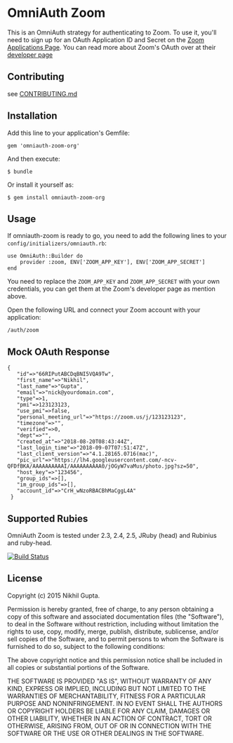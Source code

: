 # OmniAuth Zoom

This is an OmniAuth strategy for authenticating to Zoom. To
use it, you'll need to sign up for an OAuth Application ID and Secret
on the [Zoom Applications Page](https://marketplace.zoom.us/).
You can read more about Zoom's OAuth over at their [developer page](https://devdocs.zoom.us/docs/oauth-with-zoom)

## Contributing

see [CONTRIBUTING.md][contributing]

[contributing]: https://github.com/nikhgupta/omniauth-zoom-org/blob/master/CONTRIBUTING.md

## Installation

Add this line to your application's Gemfile:

    gem 'omniauth-zoom-org'

And then execute:

    $ bundle

Or install it yourself as:

    $ gem install omniauth-zoom-org

## Usage

If omniauth-zoom is ready to go, you need to add the following lines to your `config/initializers/omniauth.rb`:

    use OmniAuth::Builder do
        provider :zoom, ENV['ZOOM_APP_KEY'], ENV['ZOOM_APP_SECRET']
    end

You need to replace the `ZOOM_APP_KEY` and `ZOOM_APP_SECRET` with your own credentials, you can get them at the Zoom's developer page as mention above.

Open the following URL and connect your Zoom account with your application:

    /auth/zoom

## Mock OAuth Response

    {
       "id"=>"66RIPutABCDqBNI5VQA9Tw",
       "first_name"=>"Nikhil",
       "last_name"=>"Gupta",
       "email"=>"nick@yourdomain.com",
       "type"=>1,
       "pmi"=>123123123,
       "use_pmi"=>false,
       "personal_meeting_url"=>"https://zoom.us/j/123123123",
       "timezone"=>"",
       "verified"=>0,
       "dept"=>"",
       "created_at"=>"2018-08-20T08:43:44Z",
       "last_login_time"=>"2018-09-07T07:51:47Z",
       "last_client_version"=>"4.1.28165.0716(mac)",
       "pic_url"=>"https://lh4.googleusercontent.com/-ncv-QFDfBKA/AAAAAAAAAAI/AAAAAAAAAA0/jOGyW7vaMus/photo.jpg?sz=50",
       "host_key"=>"123456",
       "group_ids"=>[],
       "im_group_ids"=>[],
       "account_id"=>"CrH_wNzoRBACBhMaCggL4A"
     }

## Supported Rubies

OmniAuth Zoom is tested under 2.3, 2.4, 2.5, JRuby (head) and Rubinius and ruby-head.

[![Build Status](https://secure.travis-ci.org/nikhgupta/omniauth-zoom.png?branch=master)](http://travis-ci.org/nikhgupta/omniauth-zoom)

## License

Copyright (c) 2015 Nikhil Gupta.

Permission is hereby granted, free of charge, to any person obtaining a copy of this software and associated documentation files (the "Software"), to deal in the Software without restriction, including without limitation the rights to use, copy, modify, merge, publish, distribute, sublicense, and/or sell copies of the Software, and to permit persons to whom the Software is furnished to do so, subject to the following conditions:

The above copyright notice and this permission notice shall be included in all copies or substantial portions of the Software.

THE SOFTWARE IS PROVIDED "AS IS", WITHOUT WARRANTY OF ANY KIND, EXPRESS OR IMPLIED, INCLUDING BUT NOT LIMITED TO THE WARRANTIES OF MERCHANTABILITY, FITNESS FOR A PARTICULAR PURPOSE AND NONINFRINGEMENT. IN NO EVENT SHALL THE AUTHORS OR COPYRIGHT HOLDERS BE LIABLE FOR ANY CLAIM, DAMAGES OR OTHER LIABILITY, WHETHER IN AN ACTION OF CONTRACT, TORT OR OTHERWISE, ARISING FROM, OUT OF OR IN CONNECTION WITH THE SOFTWARE OR THE USE OR OTHER DEALINGS IN THE SOFTWARE.
